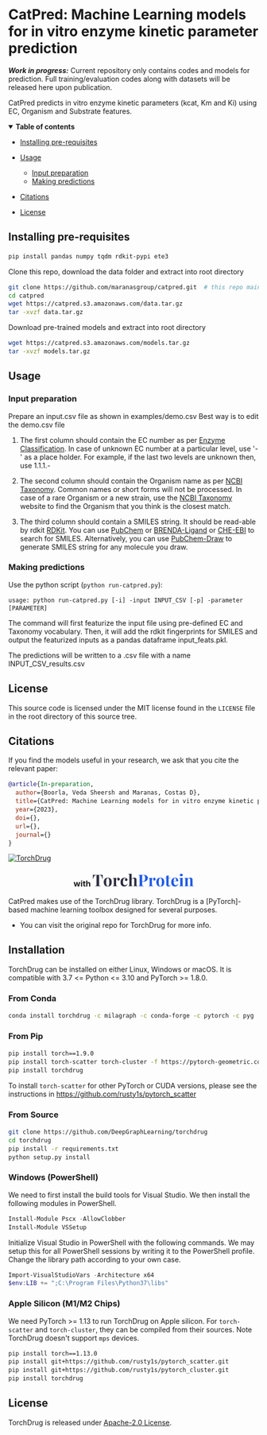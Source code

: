 # CatPred: Machine Learning models for in vitro enzyme kinetic parameter prediction

***Work in progress:*** Current repository only contains codes and models for prediction. Full training/evaluation codes along with datasets will be released here upon publication.

CatPred predicts in vitro enzyme kinetic parameters (kcat, Km and Ki) using EC, Organism and Substrate features. 

<details open><summary><b>Table of contents</b></summary>


- [Installing pre-requisites](#installation)
- [Usage](#usage)
  - [Input preparation](#preparation)
  - [Making predictions](#prediction)

- [Citations](#citations)
- [License](#license)
</details>

## Installing pre-requisites <a name="installation"></a>

```bash
pip install pandas numpy tqdm rdkit-pypi ete3
```
Clone this repo, download the data folder and extract into root directory 
```bash
git clone https://github.com/maranasgroup/catpred.git  # this repo main branch
cd catpred
wget https://catpred.s3.amazonaws.com/data.tar.gz
tar -xvzf data.tar.gz
```

Download pre-trained models and extract into root directory
```bash
wget https://catpred.s3.amazonaws.com/models.tar.gz
tar -xvzf models.tar.gz
```
## Usage <a name="usage"></a>

### Input preparation <a name="preparation"></a>

Prepare an input.csv file as shown in examples/demo.csv 
Best way is to edit the demo.csv file

1. The first column should contain the EC number as per [Enzyme Classification](https://iubmb.qmul.ac.uk/enzyme/). 
In case of unknown EC number at a particular level, use '-' as a place holder. For example, if the last two levels are unknown then, use 1.1.1.-

2. The second column should contain the Organism name as per [NCBI Taxonomy](https://www.ncbi.nlm.nih.gov/taxonomy). 
Common names or short forms will not be processed. In case of a rare Organism or a new strain, use the [NCBI Taxonomy](https://www.ncbi.nlm.nih.gov/taxonomy) website to find the Organism that you think is the closest match.

3. The third column should contain a SMILES string. It should be read-able by rdkit [RDKit](https://www.rdkit.org/). You can use [PubChem](https://pubchem.ncbi.nlm.nih.gov/) or [BRENDA-Ligand](https://www.brenda-enzymes.org/structure_search.php) or [CHE-EBI](https://www.ebi.ac.uk/chebi/) to search for SMILES. Alternatively, you can use [PubChem-Draw](https://pubchem.ncbi.nlm.nih.gov//edit3/index.html) to generate SMILES string for any molecule you draw.

### Making predictions <a name="prediction"></a>

Use the python script (`python run-catpred.py`):
```
usage: python run-catpred.py [-i] -input INPUT_CSV [-p] -parameter [PARAMETER]

```

The command will first featurize the input file using pre-defined EC and Taxonomy vocabulary. Then, it will add the rdkit fingerprints for SMILES and output the featurized inputs as a pandas dataframe input_feats.pkl. 

The predictions will be written to a .csv file with a name INPUT_CSV_results.csv

## License <a name="license"></a>

This source code is licensed under the MIT license found in the `LICENSE` file
in the root directory of this source tree.

## Citations <a name="citations"></a>

If you find the models useful in your research, we ask that you cite the relevant paper:

```bibtex
@article{In-preparation,
  author={Boorla, Veda Sheersh and Maranas, Costas D},
  title={CatPred: Machine Learning models for in vitro enzyme kinetic parameter prediction},
  year={2023},
  doi={},
  url={},
  journal={}
}
```

[![TorchDrug](asset/torchdrug_logo_full.svg)](https://torchdrug.ai/)
<h3 align="center">
  with
  <a href="https://torchprotein.ai/">
    <img src="asset/torchprotein_logo_tight.svg" alt="TorchProtein" style="height:26px" />
  </a>
</h3>

CatPred makes use of the TorchDrug library. TorchDrug is a [PyTorch]-based machine learning toolbox designed for several purposes.

- You can visit the original repo for TorchDrug for more info.

[TorchDrug]:https://torchprotein.ai/

Installation
------------

TorchDrug can be installed on either Linux, Windows or macOS. It is compatible with
3.7 <= Python <= 3.10 and PyTorch >= 1.8.0.

### From Conda ###

```bash
conda install torchdrug -c milagraph -c conda-forge -c pytorch -c pyg
```

### From Pip ###

```bash
pip install torch==1.9.0
pip install torch-scatter torch-cluster -f https://pytorch-geometric.com/whl/torch-1.9.0+cu102.html
pip install torchdrug
```

To install `torch-scatter` for other PyTorch or CUDA versions, please see the
instructions in https://github.com/rusty1s/pytorch_scatter

### From Source ###

```bash
git clone https://github.com/DeepGraphLearning/torchdrug
cd torchdrug
pip install -r requirements.txt
python setup.py install
```

### Windows (PowerShell) ###

We need to first install the build tools for Visual Studio. We then install the
following modules in PowerShell.

```powershell
Install-Module Pscx -AllowClobber
Install-Module VSSetup
```

Initialize Visual Studio in PowerShell with the following commands. We may setup
this for all PowerShell sessions by writing it to the PowerShell profile. Change
the library path according to your own case.

```powershell
Import-VisualStudioVars -Architecture x64
$env:LIB += ";C:\Program Files\Python37\libs"
```

### Apple Silicon (M1/M2 Chips) ###

We need PyTorch >= 1.13 to run TorchDrug on Apple silicon. For `torch-scatter` and
`torch-cluster`, they can be compiled from their sources. Note TorchDrug doesn't
support `mps` devices.

```bash
pip install torch==1.13.0
pip install git+https://github.com/rusty1s/pytorch_scatter.git
pip install git+https://github.com/rusty1s/pytorch_cluster.git
pip install torchdrug
```

License
-------

TorchDrug is released under [Apache-2.0 License](LICENSE).
